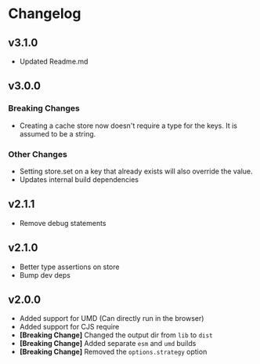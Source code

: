 # Changelog

## v3.1.0

- Updated Readme.md

## v3.0.0

### Breaking Changes

- Creating a cache store now doesn't require a type for the keys. It is assumed to be a string.

### Other Changes

- Setting store.set on a key that already exists will also override the value.
- Updates internal build dependencies

## v2.1.1

- Remove debug statements

## v2.1.0

- Better type assertions on store
- Bump dev deps

## v2.0.0

- Added support for UMD (Can directly run in the browser)
- Added support for CJS require
- **[Breaking Change]** Changed the output dir from `lib` to `dist`
- **[Breaking Change]** Added separate `esm` and `umd` builds
- **[Breaking Change]** Removed the `options.strategy` option
